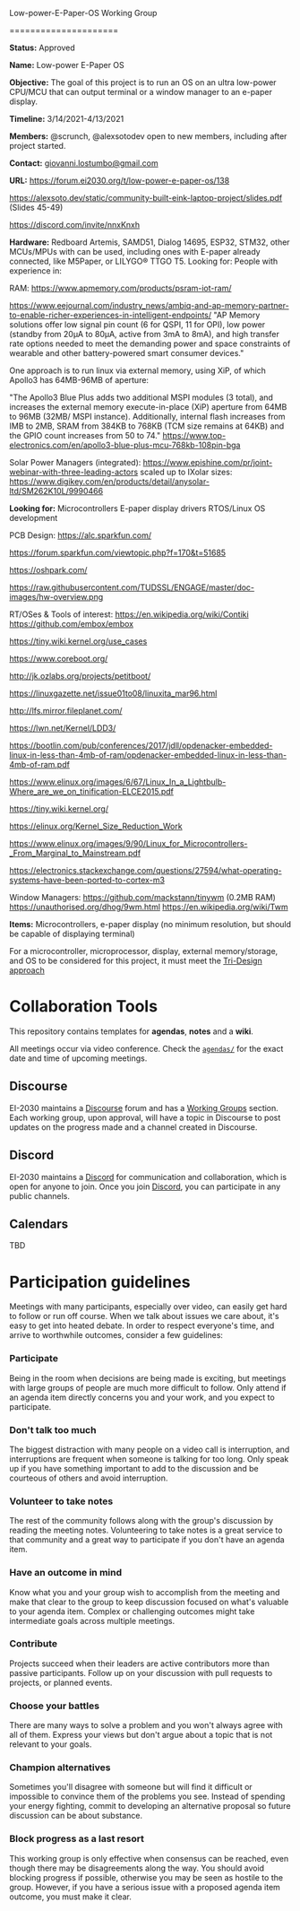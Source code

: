Low-power-E-Paper-OS Working Group

=====================

**Status:** Approved

**Name:** Low-power E-Paper OS

**Objective:**  The goal of this project is to run an OS on an ultra low-power CPU/MCU that can output terminal or a window manager to an e-paper display.

**Timeline:** 3/14/2021-4/13/2021

**Members:** @scrunch, @alexsotodev open to new members, including after project started.

**Contact:** giovanni.lostumbo@gmail.com

**URL:** https://forum.ei2030.org/t/low-power-e-paper-os/138

https://alexsoto.dev/static/community-built-eink-laptop-project/slides.pdf (Slides 45-49)

https://discord.com/invite/nnxKnxh 

**Hardware:** Redboard Artemis, SAMD51, Dialog 14695, ESP32, STM32, other MCUs/MPUs with can be used, including ones with E-paper already connected, like M5Paper, or LILYGO® TTGO T5.
Looking for: People with experience in:

RAM:
https://www.apmemory.com/products/psram-iot-ram/

https://www.eejournal.com/industry_news/ambiq-and-ap-memory-partner-to-enable-richer-experiences-in-intelligent-endpoints/
"AP Memory solutions offer low signal pin count (6 for QSPI, 11 for OPI), low power (standby from 20µA to 80µA, active from 3mA to 8mA), and high transfer rate options needed to meet the demanding power and space constraints of wearable and other battery-powered smart consumer devices."

One approach is to run linux via external memory, using XiP, of which Apollo3 has 64MB-96MB of aperture:

"The Apollo3 Blue Plus adds two additional MSPI modules (3 total), and increases the external memory execute-in-place (XiP) aperture from 64MB to 96MB (32MB/ MSPI instance). Additionally, internal flash increases from IMB to 2MB, SRAM from 384KB to 768KB (TCM size remains at 64KB) and the GPIO count increases from 50 to 74."
https://www.top-electronics.com/en/apollo3-blue-plus-mcu-768kb-108pin-bga

Solar Power Managers (integrated):
https://www.epishine.com/pr/joint-webinar-with-three-leading-actors scaled up to IXolar sizes: 
https://www.digikey.com/en/products/detail/anysolar-ltd/SM262K10L/9990466

**Looking for:** Microcontrollers
E-paper display drivers
RTOS/Linux OS development

PCB Design:
https://alc.sparkfun.com/

https://forum.sparkfun.com/viewtopic.php?f=170&t=51685

https://oshpark.com/

https://raw.githubusercontent.com/TUDSSL/ENGAGE/master/doc-images/hw-overview.png

RT/OSes & Tools of interest:
https://en.wikipedia.org/wiki/Contiki
https://github.com/embox/embox

https://tiny.wiki.kernel.org/use_cases

https://www.coreboot.org/

http://jk.ozlabs.org/projects/petitboot/

https://linuxgazette.net/issue01to08/linuxita_mar96.html 

http://lfs.mirror.fileplanet.com/

https://lwn.net/Kernel/LDD3/

https://bootlin.com/pub/conferences/2017/jdll/opdenacker-embedded-linux-in-less-than-4mb-of-ram/opdenacker-embedded-linux-in-less-than-4mb-of-ram.pdf

https://www.elinux.org/images/6/67/Linux_In_a_Lightbulb-Where_are_we_on_tinification-ELCE2015.pdf

https://tiny.wiki.kernel.org/

https://elinux.org/Kernel_Size_Reduction_Work

https://www.elinux.org/images/9/90/Linux_for_Microcontrollers-_From_Marginal_to_Mainstream.pdf

https://electronics.stackexchange.com/questions/27594/what-operating-systems-have-been-ported-to-cortex-m3

Window Managers: 
https://github.com/mackstann/tinywm (0.2MB RAM)
https://unauthorised.org/dhog/9wm.html 
https://en.wikipedia.org/wiki/Twm

**Items:** Microcontrollers, e-paper display (no minimum resolution, but should be capable of displaying terminal)

For a microcontroller, microprocessor, display, external memory/storage, and OS to be considered for this project, it must meet the [Tri-Design approach](/wiki/tri-design-approach.md)

# Collaboration Tools
This repository contains templates for **agendas**, **notes** and a **wiki**.

All meetings occur via video conference. Check the [`agendas/`](./agendas) for the exact date and time of upcoming meetings.

## Discourse

EI-2030 maintains a [Discourse](https://forum.ei2030.org/) forum and has a [Working Groups](https://forum.ei2030.org/c/working-groups/26) section. Each working group, upon approval, will have a topic in Discourse to post updates on the progress made and a channel created in Discourse.

## Discord

EI-2030 maintains a [Discord](https://discord.com/invite/nnxKnxh) for communication and collaboration, which is open for anyone to join. Once you join [Discord](https://discord.com/invite/nnxKnxh), you can participate in any public channels.

## Calendars

TBD

# Participation guidelines

Meetings with many participants, especially over video, can easily get hard to
follow or run off course. When we talk about issues we care about, it's easy to
get into heated debate. In order to respect everyone's time, and arrive to
worthwhile outcomes, consider a few guidelines:

### Participate

Being in the room when decisions are being made is exciting, but meetings with
large groups of people are much more difficult to follow. Only attend if an
agenda item directly concerns you and your work, and you expect to participate.

### Don't talk too much

The biggest distraction with many people on a video call is interruption, and
interruptions are frequent when someone is talking for too long. Only speak up
if you have something important to add to the discussion and be courteous of
others and avoid interruption.

### Volunteer to take notes

The rest of the community follows along with the group's discussion by reading
the meeting notes. Volunteering to take notes is a great service to that
community and a great way to participate if you don't have an agenda item.

### Have an outcome in mind

Know what you and your group wish to accomplish from the meeting and make
that clear to the group to keep discussion focused on what's valuable to your
agenda item. Complex or challenging outcomes might take intermediate goals
across multiple meetings.

### Contribute

Projects succeed when their leaders are active contributors more than passive participants. Follow up on your discussion with pull requests to projects, or planned events.

### Choose your battles

There are many ways to solve a problem and you won't always agree with all of them. Express your views but don't argue about a topic that is not relevant to your goals.

### Champion alternatives

Sometimes you'll disagree with someone but will find it difficult or
impossible to convince them of the problems you see. Instead of spending your
energy fighting, commit to developing an alternative proposal so future
discussion can be about substance.

### Block progress as a last resort

This working group is only effective when consensus can be reached, even though
there may be disagreements along the way. You should avoid blocking progress if
possible, otherwise you may be seen as hostile to the group. However, if you
have a serious issue with a proposed agenda item outcome, you must make
it clear.
